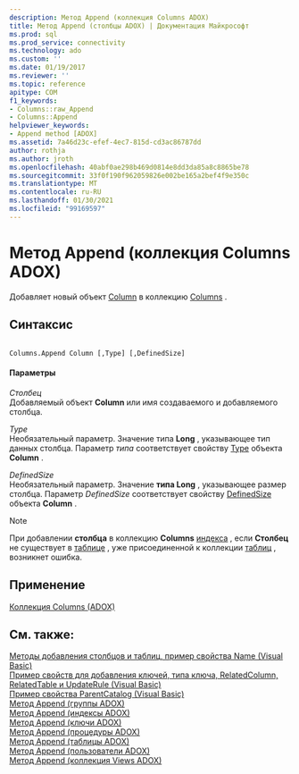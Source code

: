 ```yaml
---
description: Метод Append (коллекция Columns ADOX)
title: Метод Append (столбцы ADOX) | Документация Майкрософт
ms.prod: sql
ms.prod_service: connectivity
ms.technology: ado
ms.custom: ''
ms.date: 01/19/2017
ms.reviewer: ''
ms.topic: reference
apitype: COM
f1_keywords:
- Columns::raw_Append
- Columns::Append
helpviewer_keywords:
- Append method [ADOX]
ms.assetid: 7a46d23c-efef-4ec7-815d-cd3ac86787dd
author: rothja
ms.author: jroth
ms.openlocfilehash: 40abf0ae298b469d0814e8dd3da85a8c8865be78
ms.sourcegitcommit: 33f0f190f962059826e002be165a2bef4f9e350c
ms.translationtype: MT
ms.contentlocale: ru-RU
ms.lasthandoff: 01/30/2021
ms.locfileid: "99169597"
---
```

# <a name="append-method-adox-columns"></a>Метод Append (коллекция Columns ADOX)
Добавляет новый объект [Column](./column-object-adox.md) в коллекцию [Columns](./columns-collection-adox.md) .  
  
## <a name="syntax"></a>Синтаксис  
  
```  
  
Columns.Append Column [,Type] [,DefinedSize]  
```  
  
#### <a name="parameters"></a>Параметры  
 *Столбец*  
 Добавляемый объект **Column** или имя создаваемого и добавляемого столбца.  
  
 *Type*  
 Необязательный параметр. Значение типа **Long** , указывающее тип данных столбца. Параметр *типа* соответствует свойству [Type](./type-property-column-adox.md) объекта **Column** .  
  
 *DefinedSize*  
 Необязательный параметр. Значение **типа Long** , указывающее размер столбца. Параметр *DefinedSize* соответствует свойству [DefinedSize](./definedsize-property-adox.md) объекта **Column** .  
  
> [!NOTE]
>  При добавлении **столбца** в коллекцию **Columns** [индекса](./index-object-adox.md) , если **Столбец** не существует в [таблице](./table-object-adox.md) , уже присоединенной к коллекции [таблиц](./tables-collection-adox.md) , возникнет ошибка.  
  
## <a name="applies-to"></a>Применение  
 [Коллекция Columns (ADOX)](./columns-collection-adox.md)  
  
## <a name="see-also"></a>См. также:  
 [Методы добавления столбцов и таблиц, пример свойства Name (Visual Basic)](./columns-and-tables-append-methods-name-property-example-vb.md)   
 [Пример свойств для добавления ключей, типа ключа, RelatedColumn, RelatedTable и UpdateRule (Visual Basic)](./keys-append-method-key-type-relatedcolumn-relatedtable-example-vb.md)   
 [Пример свойства ParentCatalog (Visual Basic)](./parentcatalog-property-example-vb.md)   
 [Метод Append (группы ADOX)](./append-method-adox-groups.md)   
 [Метод Append (индексы ADOX)](./append-method-adox-indexes.md)   
 [Метод Append (ключи ADOX)](./append-method-adox-keys.md)   
 [Метод Append (процедуры ADOX)](./append-method-adox-procedures.md)   
 [Метод Append (таблицы ADOX)](./append-method-adox-tables.md)   
 [Метод Append (пользователи ADOX)](./append-method-adox-users.md)   
 [Метод Append (коллекция Views ADOX)](./append-method-adox-views.md)